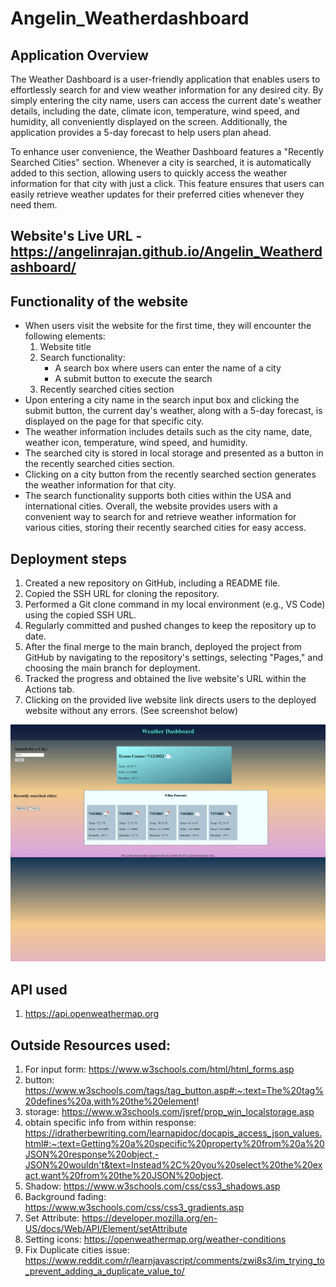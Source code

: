 # Angelin_Weatherdashboard

## Application Overview
The Weather Dashboard is a user-friendly application that enables users to effortlessly search for and view weather information for any desired city. By simply entering the city name, users can access the current date's weather details, including the date, climate icon, temperature, wind speed, and humidity, all conveniently displayed on the screen. Additionally, the application provides a 5-day forecast to help users plan ahead.

To enhance user convenience, the Weather Dashboard features a "Recently Searched Cities" section. Whenever a city is searched, it is automatically added to this section, allowing users to quickly access the weather information for that city with just a click. This feature ensures that users can easily retrieve weather updates for their preferred cities whenever they need them.


## Website's Live URL - https://angelinrajan.github.io/Angelin_Weatherdashboard/


## Functionality of the website
* When users visit the website for the first time, they will encounter the following elements:
    1. Website title
    2. Search functionality:
        - A search box where users can enter the name of a city
        - A submit button to execute the search
    3. Recently searched cities section
* Upon entering a city name in the search input box and clicking the submit button, the current day's weather, along with a 5-day forecast, is displayed on the page for that specific city.
* The weather information includes details such as the city name, date, weather icon, temperature, wind speed, and humidity.
* The searched city is stored in local storage and presented as a button in the recently searched cities section.
* Clicking on a city button from the recently searched section generates the weather information for that city.
* The search functionality supports both cities within the USA and international cities.
Overall, the website provides users with a convenient way to search for and retrieve weather information for various cities, storing their recently searched cities for easy access.

## Deployment steps
1. Created a new repository on GitHub, including a README file.
2. Copied the SSH URL for cloning the repository.
3. Performed a Git clone command in my local environment (e.g., VS Code) using the copied SSH URL.
4. Regularly committed and pushed changes to keep the repository up to date.
5. After the final merge to the main branch, deployed the project from GitHub by navigating to the repository's settings, selecting "Pages," and choosing the main branch for deployment.
6. Tracked the progress and obtained the live website's URL within the Actions tab.
7. Clicking on the provided live website link directs users to the deployed website without any errors. (See screenshot below)

![Angelin's Weather Dashboard application screenshot](Assets/angelinrajan.github.io_Angelin_Weatherdashboard_.png)

## API used
1. https://api.openweathermap.org


## Outside Resources used:
1. For input form: https://www.w3schools.com/html/html_forms.asp
2. button: https://www.w3schools.com/tags/tag_button.asp#:~:text=The%20tag%20defines%20a,with%20the%20element!
3. storage: https://www.w3schools.com/jsref/prop_win_localstorage.asp
4. obtain specific info from within response: https://idratherbewriting.com/learnapidoc/docapis_access_json_values.html#:~:text=Getting%20a%20specific%20property%20from%20a%20JSON%20response%20object,-JSON%20wouldn't&text=Instead%2C%20you%20select%20the%20exact,want%20from%20the%20JSON%20object.
5. Shadow: https://www.w3schools.com/css/css3_shadows.asp
6. Background fading: https://www.w3schools.com/css/css3_gradients.asp
7. Set Attribute: https://developer.mozilla.org/en-US/docs/Web/API/Element/setAttribute
8. Setting icons: https://openweathermap.org/weather-conditions
9. Fix Duplicate cities issue: https://www.reddit.com/r/learnjavascript/comments/zwi8s3/im_trying_to_prevent_adding_a_duplicate_value_to/
